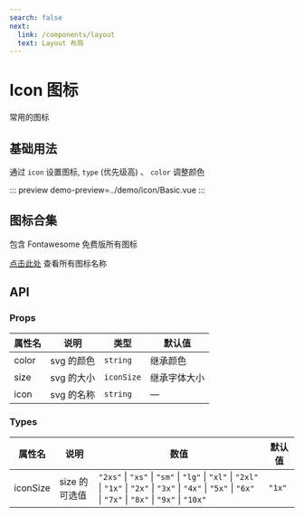 ```yaml
---
search: false
next:
  link: /components/layout
  text: Layout 布局
---
```


# Icon 图标

常用的图标

## 基础用法

通过 `icon` 设置图标, `type` (优先级高) 、 `color` 调整颜色

::: preview
demo-preview=../demo/icon/Basic.vue
:::

## 图标合集

包含 Fontawesome 免费版所有图标

[点击此处](https://fontawesome.com.cn/v5) 查看所有图标名称

## API

### Props

| 属性名 | 说明       | 类型       | 默认值       |
| ------ | ---------- | ---------- | ------------ |
| color  | svg 的颜色 | `string`   | 继承颜色     |
| size   | svg 的大小 | `iconSize` | 继承字体大小 |
| icon   | svg 的名称 | `string`   | —            |

### Types

| 属性名   | 说明          | 数值                                                                                                                                                            | 默认值 |
| -------- | ------------- | --------------------------------------------------------------------------------------------------------------------------------------------------------------- | ------ |
| iconSize | size 的可选值 | `"2xs"` \| `"xs"` \| `"sm"` \| `"lg"` \| `"xl"` \| `"2xl"` \| `"1x"` \| `"2x"` \| `"3x"` \| `"4x"` \| `"5x"` \| `"6x"` \| `"7x"` \| `"8x"` \| `"9x"` \| `"10x"` | `"1x"` |
